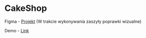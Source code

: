 # CakeShop

Figma - [Projekt](https://www.figma.com/file/4w6zQB1WWcUopaM0OI3BsT/Untitled?type=design&node-id=0-1&mode=design) (W trakcie wykonywania zaszyły poprawki wizualne)

Demo - [Link](https://rb314web.github.io/CakeShop/)

